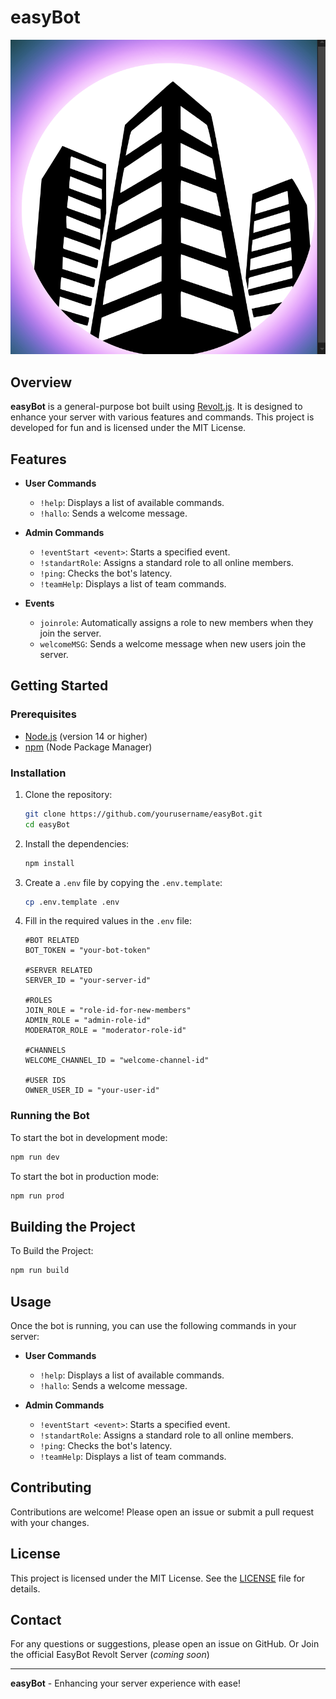 # easyBot

![easyBot Logo](assets/images/easyBot-Alpha.png)

## Overview

**easyBot** is a general-purpose bot built using [Revolt.js](https://github.com/revoltchat/revolt.js). It is designed to enhance your server with various features and commands. This project is developed for fun and is licensed under the MIT License.

## Features

- **User Commands**
  - `!help`: Displays a list of available commands.
  - `!hallo`: Sends a welcome message.
  
- **Admin Commands**
  - `!eventStart <event>`: Starts a specified event.
  - `!standartRole`: Assigns a standard role to all online members.
  - `!ping`: Checks the bot's latency.
  - `!teamHelp`: Displays a list of team commands.

- **Events**
  - `joinrole`: Automatically assigns a role to new members when they join the server.
  - `welcomeMSG`: Sends a welcome message when new users join the server.

## Getting Started

### Prerequisites

- [Node.js](https://nodejs.org/) (version 14 or higher)
- [npm](https://www.npmjs.com/) (Node Package Manager)

### Installation

1. Clone the repository:
    ```sh
    git clone https://github.com/yourusername/easyBot.git
    cd easyBot
    ```

2. Install the dependencies:
    ```sh
    npm install
    ```

3. Create a `.env` file by copying the `.env.template`:
    ```sh
    cp .env.template .env
    ```

4. Fill in the required values in the `.env` file:
    ```env
    #BOT RELATED
    BOT_TOKEN = "your-bot-token"

    #SERVER RELATED
    SERVER_ID = "your-server-id"

    #ROLES
    JOIN_ROLE = "role-id-for-new-members"
    ADMIN_ROLE = "admin-role-id"
    MODERATOR_ROLE = "moderator-role-id"

    #CHANNELS
    WELCOME_CHANNEL_ID = "welcome-channel-id"

    #USER IDS
    OWNER_USER_ID = "your-user-id"
    ```

### Running the Bot

To start the bot in development mode:
```sh
npm run dev
```

To start the bot in production mode:
```sh
npm run prod
```

## Building the Project

To Build the Project:
```sh
npm run build
```


## Usage

Once the bot is running, you can use the following commands in your server:

- **User Commands**
  - `!help`: Displays a list of available commands.
  - `!hallo`: Sends a welcome message.

- **Admin Commands**
  - `!eventStart <event>`: Starts a specified event.
  - `!standartRole`: Assigns a standard role to all online members.
  - `!ping`: Checks the bot's latency.
  - `!teamHelp`: Displays a list of team commands.

## Contributing

Contributions are welcome! Please open an issue or submit a pull request with your changes.

## License

This project is licensed under the MIT License. See the [LICENSE](LICENSE) file for details.

## Contact

For any questions or suggestions, please open an issue on GitHub. 
Or Join the official EasyBot Revolt Server (_coming soon_)

---

**easyBot** - Enhancing your server experience with ease!